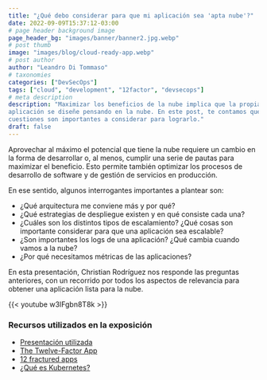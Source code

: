 ```yaml
---
title: "¿Qué debo considerar para que mi aplicación sea 'apta nube'?"
date: 2022-09-09T15:37:12-03:00
# page header background image
page_header_bg: "images/banner/banner2.jpg.webp"
# post thumb
image: "images/blog/cloud-ready-app.webp"
# post author
author: "Leandro Di Tommaso"
# taxonomies
categories: ["DevSecOps"]
tags: ["cloud", "development", "12factor", "devsecops"]
# meta description
description: "Maximizar los beneficios de la nube implica que la propia
aplicación se diseñe pensando en la nube. En este post, te contamos qué
cuestiones son importantes a considerar para lograrlo."
draft: false
---
```


Aprovechar al máximo el potencial que tiene la nube requiere un cambio en la 
forma de desarrollar o, al menos, cumplir una serie de pautas para maximizar el
beneficio. Esto permite también optimizar los procesos de desarrollo de software
y de gestión de servicios en producción.

En ese sentido, algunos interrogantes importantes a plantear son:

* ¿Qué arquitectura me conviene más y por qué?
* ¿Qué estrategias de despliegue existen y en qué consiste cada una?
* ¿Cuáles son los distintos tipos de escalamiento? ¿Qué cosas son importante
  considerar para que una aplicación sea escalable?
* ¿Son importantes los logs de una aplicación? ¿Qué cambia cuando vamos a la
  nube?
* ¿Por qué necesitamos métricas de las aplicaciones?

En esta presentación, Christian Rodríguez nos responde las preguntas anteriores,
con un recorrido por todos los aspectos de relevancia para obtener una
aplicación lista para la nube.

{{< youtube w3IFgbn8T8k >}}

### Recursos utilizados en la exposición

* [Presentación utilizada](/files/cloud-ready-app.pdf)
* [The Twelve-Factor App](https://12factor.net/)
* [12 fractured
  apps](https://medium.com/@kelseyhightower/12-fractured-apps-1080c73d481c)
* [¿Qué es Kubernetes?](https://kubernetes.io/es/docs/concepts/overview/what-is-kubernetes/)
